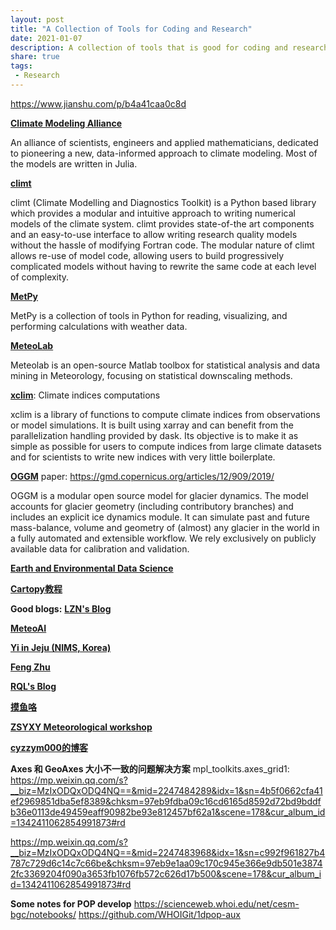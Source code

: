 ```yaml
---
layout: post
title: "A Collection of Tools for Coding and Research"
date: 2021-01-07
description: A collection of tools that is good for coding and research
share: true
tags:
 - Research
---
```


https://www.jianshu.com/p/b4a41caa0c8d

[**Climate Modeling Alliance**](https://github.com/CliMA)

An alliance of scientists, engineers and applied mathematicians, dedicated to pioneering a new, data-informed approach to climate modeling. Most of the models are written in Julia.

[**climt**](https://climt.readthedocs.io/en/latest/index.html)

climt (Climate Modelling and Diagnostics Toolkit) is a Python based library which provides a modular and intuitive approach to writing numerical models of the climate system. climt provides state-of-the art components and an easy-to-use interface to allow writing research quality models without the hassle of modifying Fortran code.
The modular nature of climt allows re-use of model code, allowing users to build progressively complicated models without having to rewrite the same code at each level of complexity.

[**MetPy**](https://unidata.github.io/MetPy/latest/api/generated/metpy.calc.html)

MetPy is a collection of tools in Python for reading, visualizing, and performing calculations with weather data. 

[**MeteoLab**](<https://meteo.unican.es/trac/MLToolbox/>)

Meteolab is an open-source Matlab toolbox for statistical analysis and data mining in Meteorology, focusing on statistical downscaling methods.

[**xclim**](<https://github.com/Ouranosinc/xclim>): Climate indices computations

xclim is a library of functions to compute climate indices from observations or model simulations. It is built using xarray and can benefit from the parallelization handling provided by dask. Its objective is to make it as simple as possible for users to compute indices from large climate datasets and for scientists to write new indices with very little boilerplate.

[**OGGM**](https://github.com/OGGM/oggm)
paper:
https://gmd.copernicus.org/articles/12/909/2019/

OGGM is a modular open source model for glacier dynamics.
The model accounts for glacier geometry (including contributory branches) and includes an explicit ice dynamics module. It can simulate past and future mass-balance, volume and geometry of (almost) any glacier in the world in a fully automated and extensible workflow. We rely exclusively on publicly available data for calibration and validation.

[**Earth and Environmental Data Science**](https://earth-env-data-science.github.io/lectures/working_with_gcm_data.html)

[**Cartopy教程**](https://mp.weixin.qq.com/s?__biz=MzIxODQxODQ4NQ==&mid=2247483865&idx=1&sn=7a6e074aa46696f6c5ca1256d01cce01&chksm=97eb9d83a09c14951192b844a88e559c6736e19552240204c04011996b6149133746f9ebf122&token=2040227055&lang=zh_CN#rd)

**Good blogs:**
[**LZN's Blog**](https://novarizark.github.io/)

[**MeteoAI**](https://cloud.tencent.com/developer/column/78994)

[**Yi in Jeju (NIMS, Korea)**](https://yidongwonyi.wordpress.com/)

[**Feng Zhu**](https://fzhu.work/blog/)

[**RQL's Blog**](https://renqlsysu.github.io/)

[**摸鱼咯**](https://www.jianshu.com/u/9293eb1f7254)

[**ZSYXY Meteorological workshop**](https://yxy-biubiubiu.github.io/)

[**cyzzym000的博客**](https://blog.csdn.net/cyzzym000)

**Axes 和 GeoAxes 大小不一致的问题解决方案**
mpl_toolkits.axes_grid1:
https://mp.weixin.qq.com/s?__biz=MzIxODQxODQ4NQ==&mid=2247484289&idx=1&sn=4b5f0662cfa41ef2969851dba5ef8389&chksm=97eb9fdba09c16cd6165d8592d72bd9bddfb36e0113de49459eaff90982be93e812457bf62a1&scene=178&cur_album_id=1342411062854991873#rd

https://mp.weixin.qq.com/s?__biz=MzIxODQxODQ4NQ==&mid=2247483968&idx=1&sn=c992f961827b4787c729d6c14c7c66be&chksm=97eb9e1aa09c170c945e366e9db501e38742fc3369204f090a3653fb1076fb572c626d17b500&scene=178&cur_album_id=1342411062854991873#rd

**Some notes for POP develop**
<https://scienceweb.whoi.edu/net/cesm-bgc/notebooks/>
<https://github.com/WHOIGit/1dpop-aux>

